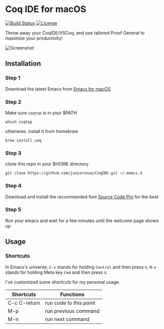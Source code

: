 # Coq IDE for macOS

[![Build Status](https://github.com/juniorxxue/CoqIDE/workflows/CI/badge.svg?branch=main)](https://github.com/juniorxxue/CoqIDE/actions)
[![License](http://img.shields.io/:license-gpl3-blue.svg)](LICENSE)

Throw away your CoqIDE/VSCoq, and use tailored Proof General to maximize your productivity!

![Screenshot](https://user-images.githubusercontent.com/31076337/125457209-3f5b9e1e-31b9-43eb-a1fc-6dadaa335530.png)


## Installation

### Step 1

Download the latest Emacs from [Emacs for macOS](https://emacsformacosx.com)

### Step 2

Make sure `coqtop` is in your $PATH

```
which coqtop
```

otherwise, install it from homebrew

```
brew install coq
```

### Step 3

clone this repo in your $HOME directory

```
git clone https://github.com/juniorxxue/CoqIDE.git ~/.emacs.d
```

### Step 4

Download and install the recommended font [Source Code Pro](https://fonts.google.com/specimen/Source+Code+Pro) for the best

### Step 5

Run your emacs and wait for a few minutes until the welcome page shows up

## Usage

### Shortcuts

In Emacs's universe, `C-x` stands for holding `Control` and then press `X`, `M-x` stands for holding Meta key `Cmd` and then press `X`.

I've customized some shortcuts for my personal usage.

| Shortcuts    | Functions                  |
|--------------|----------------------------|
| C-c C-return | run code to this point |
| M-p          | run previous command       |
| M-n          | run next command           |
